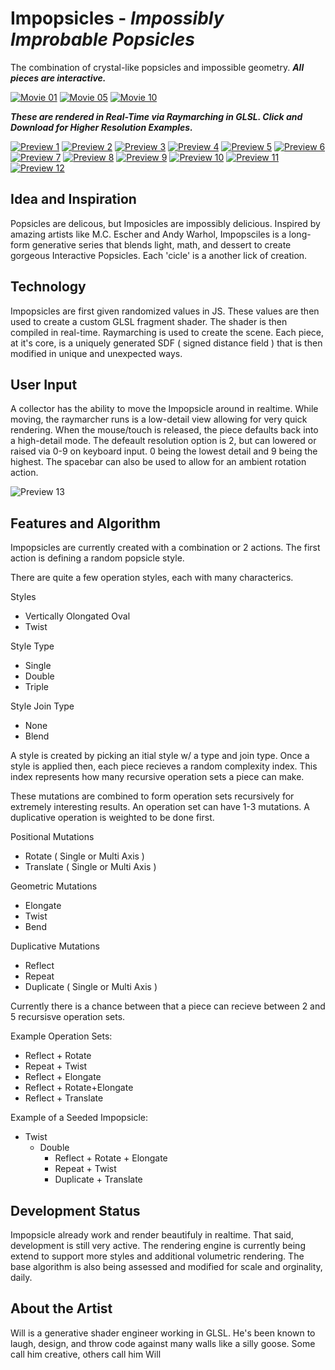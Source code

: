 # **Impopsicles** - *Impossibly Improbable Popsicles*
The combination of crystal-like popsicles and impossible geometry. ***All pieces are interactive.***

[![Movie 01](./videos/01.gif)](./videos/01.mp4)
[![Movie 05](./videos/05.gif)](./videos/05.mp4)
[![Movie 10](./videos/10.gif)](./videos/10.mp4)

***These are rendered in Real-Time via Raymarching in GLSL. Click and Download for Higher Resolution Examples.***

[![Preview 1](./thumbnails/01_thumb.png)](./full/01.png)
[![Preview 2](./thumbnails/02_thumb.png)](./full/02.png)
[![Preview 3](./thumbnails/03_thumb.png)](./full/03.png)
[![Preview 4](./thumbnails/04_thumb.png)](./full/04.png)
[![Preview 5](./thumbnails/05_thumb.png)](./full/05.png)
[![Preview 6](./thumbnails/06_thumb.png)](./full/06.png)
[![Preview 7](./thumbnails/07_thumb.png)](./full/07.png)
[![Preview 8](./thumbnails/08_thumb.png)](./full/08.png)
[![Preview 9](./thumbnails/09_thumb.png)](./full/09.png)
[![Preview 10](./thumbnails/10_thumb.png)](./full/10.png)
[![Preview 11](./thumbnails/11_thumb.png)](./full/11.png)
[![Preview 12](./thumbnails/12_thumb.png)](./full/12.png)

## Idea and Inspiration
Popsicles are delicous, but Imposicles are impossibly delicious. Inspired by amazing artists like M.C. Escher and Andy Warhol, Impopsciles is a long-form generative series that blends light, math, and dessert to create gorgeous Interactive Popsicles. Each 'cicle' is a another lick of creation.

## Technology
Impopsicles are first given randomized values in JS. These values are then used to create a custom GLSL fragment shader. The shader is then compiled in real-time. Raymarching is used to create the scene. Each piece, at it's core, is a uniquely generated SDF ( signed distance field ) that is then modified in unique and unexpected ways.

## User Input
A collector has the ability to move the Impopsicle around in realtime. While moving, the raymarcher runs is a low-detail view allowing for very quick rendering. When the mouse/touch is released, the piece defaults back into a high-detail mode. The defeault resolution option is 2, but can lowered or raised via 0-9 on keyboard input. 0 being the lowest detail and 9 being the highest. The spacebar can also be used to allow for an ambient rotation action.

![Preview 13](./full/13.png)

## Features and Algorithm

Impopsicles are currently created with a combination or 2 actions. The first action is defining a random popsicle style.

There are quite a few operation styles, each with many characterics.

Styles
  - Vertically Olongated Oval
  - Twist

Style Type
  - Single
  - Double
  - Triple

Style Join Type
  - None
  - Blend

A style is created by picking an itial style w/ a type and join type. Once a style is applied then, each piece recieves a random complexity index. This index represents how many recursive operation sets a piece can make. 

These mutations are combined to form operation sets recursively for extremely interesting results. An operation set can have 1-3 mutations. A duplicative operation is weighted to be done first.

Positional Mutations
  - Rotate ( Single or Multi Axis )
  - Translate ( Single or Multi Axis )

Geometric Mutations
  - Elongate
  - Twist
  - Bend

Duplicative Mutations
  - Reflect
  - Repeat
  - Duplicate ( Single or Multi Axis )

Currently there is a chance between that a piece can recieve between 2 and 5 recursisve operation sets.

Example Operation Sets:
  - Reflect + Rotate
  - Repeat + Twist
  - Reflect + Elongate
  - Reflect + Rotate+Elongate
  - Reflect + Translate

Example of a Seeded Impopsicle:
  - Twist
    - Double
      - Reflect + Rotate + Elongate
      - Repeat + Twist
      - Duplicate + Translate

## Development Status
Impopsicle already work and render beautifuly in realtime. That said, development is still very active. The rendering engine is currently being extend to support more styles and additional volumetric rendering. The base algorithm is also being assessed and modified for scale and orginality, daily.

## About the Artist
Will is a generative shader engineer working in GLSL. He's been known to laugh, design, and throw code against many walls like a silly goose. Some call him creative, others call him Will
